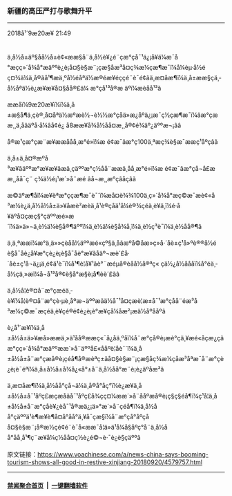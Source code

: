 ### 新疆的高压严打与歌舞升平
------------------------

<div class="published">
 <span class="date" title="ä¸­å½æ¶é´">
  <time datetime="2018-09-20T21:49:03+08:00">
   2018å¹´9æ20æ¥ 21:49
  </time>
 </span>
</div>
<br/>
<div class="wsw">
 <p>
  ä¸­å½å±äº§åå½å±è¢«ææ§å¨ä¸­å½è¥¿é¨çæ°çå¯¹ä¿¡å¥ä¼æ¯å°æçç»´å¾å°æäººè¿è¡å¤§è§æ¨¡çæ§åæ³å¤ç¾æ¼çæ¶æ¯ï¼å¼èµ·å½éç¤¾ä¼ä¸å®ãå¹¶æä¸ºå½éåªä½æ®éæ¥éçç­é¨è¯é¢ãä¸æ­¤åæ¶ï¼ä¸­å±ææ§çä¸­å½åªä½è¿æ¥æ¥å¤§åå®£ä¼ æ°çå¹³å®æ äºï¼æ­èåå¹³ã
 </p>
 <p>
  ææåï¼9æ20æ¥ï¼ï¼ä¸­å±æ§å¶ä¸çè®¸å¤åªä½æºæè½¬è½½æ°çåä»æ¿åºä¿¡æ¯ç½çæ¶æ¯ï¼âæ°çææ¸¸ä¸åâäºå·å¼âå¢é¿ å8ææ¥å¾å½åå¤æ¸¸å®¢é¾äº¿äººæ¬¡ãâ
 </p>
 <p>
  å®æ¹çæ°çæ¨æ¥ææååå¸æ°é»ï¼æ é¢æ¯âæ°ç100ä¸ªæç¾è§æ¯ææç¹åºçâã
 </p>
 <p>
  ä¸­å±ä¸­å¤®æºå³æ¥ãäººæ°æ¥æ¥ãæä¸çäººæ°ç½åå¨ææä¸åå¸æ°é»ï¼æ é¢æ¯âæ°çå¬å­£ææ¸¸åå¯ç¨ ç¾ä½é¡¹æ´»å¨æé âå¬æ¸¸æ°çâåçâã
 </p>
 <p>
  æ©äºæ¶åï¼æ¥èªæ°ççæ¶æ¯è¯´ï¼æå¤è¾¾100ä¸ç»´å¾å°æç©æ¯æè¢«å³æ¼è¿ä¸­å½å½å±ä»¥åæè²æèä¸å¹è®­çåä¹å¼è®¾çéä¸­è¥ä¸­ï¼é·å¥äºå¤çæç§°çäººæé»æ´ï¼ä»ä»¬ä¸è½ä¼è§å®¶äººï¼ä¸è½ä¼è§å¾å¸ï¼ä¸è½ç³è¯ï¼ä¸è½åå®¶ã
 </p>
 <p>
  ä¸ä¸ªææï¼æ°ä¸ä»»çèåå½äººæé«çº§ä¸åãæºå©åæ»ç»å·´åè±ç¹å»ºè®®å½éè§å¯åè¿å¥æ°çè¿è¡è§å¯åè°æ¥ãåäº¬æè´£å·´åè±ç¹å¬ä¿¡ä¸é¢ä¹è¯ï¼å¹¶è¦å¥¹âè°¨æéµå®èåå½å®ªç« çä½¿å½åååï¼å°éä¸­å½çä¸»æï¼å¬å¹³å®¢è§å°æ§è¡å¶èè´£ãâ
 </p>
 <p>
  ä¸­å½å¦è®¤å¨æ°çæéä¸­è¥ï¼å¦è®¤å¨æ°çè·µè¸åºæ¬äººæãä½å¯¹å¤çæè¦æ±å¯¹æ°çå­å¨éæ³å³æ¼ç©æ¯æçéä¸­è¥çé®é¢è¿è¡è°æ¥çå¼åæ²¡æä½åºååºã
 </p>
 <p>
  è¿å¹´æ¥ï¼ä¸­å±å½å±ä»¥æå»ææä¸»ä¹åå®ææç«¯å¿åä¸ºåï¼å¨æ°çå®è¡æè°çä¸¥æé«åçæ¿ç­ãæ°çç»´å¾å°æäººææ´»å¨äººå£«ååºè­¦åè¯´ï¼ä¸­å±å½å±å¨æ°çæå®è¡çéå¶å®æèªç±ãå¤§è§æ¨¡çæ§åç¾æ¼çåæ³åªæ¯å¨æ°çè¿è¡è¯éªï¼ä¸­å±å½å±å¾å¿«å°±å¨ä¸­å½åå°æ¨è¡è¿äºåæ³ã
 </p>
 <p>
  ä¸æ­¤åæ¶ï¼ä¸­å½åå°çå¬ä¼ä¸å®å°åç°ï¼è¿æ¥ä¸­å±å½å±å¯¹åºç£æçæåãå¯¹åºç£å¾çç¤¼ææ´»å¨ååºæå®è¡ç§ç§éå¶ï¼ç¹å¦ä¸­å±å½å±å¨æ°çåè¥¿èå¯¹å®æä¿¡ä»°æ´»å¨çéå¶ï¼ä¸­å½åå°çäººä¹è¶æ¥è¶å¤å°åå°ä¸¥å¯çæ§ï¼å¨æ°çå°åºçåå¤§è§æ¨¡å®æ½çé¢é¨è¯å«ææ¯å¦ä»ä¹å¼å§åºç°å¨ä¸­å½åå°åå¸å¹¶ç¨æ¥å¼ç½åå¤ç½è¿é©¬è·¯è¿è§çäººã
 </p>
</div>

原文链接：https://www.voachinese.com/a/news-china-says-booming-tourism-shows-all-good-in-restive-xinjiang-20180920/4579757.html


------------------------
#### [禁闻聚合首页](https://github.com/gfw-breaker/banned-news/blob/master/README.md) &nbsp;|&nbsp;  [一键翻墙软件](https://github.com/gfw-breaker/nogfw/blob/master/README.md)